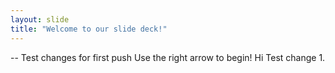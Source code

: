 ```yaml
---
layout: slide
title: "Welcome to our slide deck!"
---
```

-- Test changes for first push
Use the right arrow to begin! Hi Test change 1.
